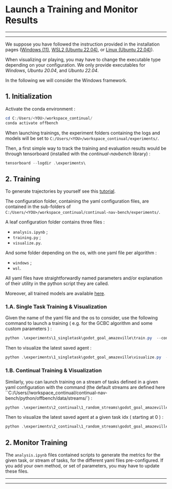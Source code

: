 # **Launch a Training and Monitor Results**

___
___

We suppose you have followed the instruction provided in the installation pages ([Windows (11)](./installation/WINDOWS.md), [WSL2 (Ubuntu 22.04)](./installation/WSL.md), or [Linux (Ubuntu 22.04)](./installation/LINUX.md)).

When visualizing or playing, you may have to change the executable type depending on your configuration.
We only provide executables for *Windows*, *Ubuntu 20.04*, and *Ubuntu 22.04*.

In the following we will consider the Windows framework.

## **1. Initialization**

Activate the conda environment :

```powershell
cd C:/Users/<YOU>/workspace_continual/
conda activate offbench
```

When launching trainings, the experiment folders containing the logs and models will be set to `C:/Users/<YOU>/workspace_continual/experiments/`.

Then, a first simple way to track the training and evaluation results would be through tensorboard (installed with the *continual-navbench* library) :

```powershell
tensorboard --logdir .\experiments\
```

## **2. Training**

To generate trajectories by yourself see this [tutorial](../datasets/README.md).

The configuration folder, containing the yaml configuration files, are contained in the sub-folders of `C:/Users/<YOU>/workspace_continual/continual-nav-bench/experiments/`.

A leaf configuration folder contains three files :

- `analysis.ipynb` ;
- `training.py` ;
- `visualize.py`.

And some folder depending on the os, with one yaml file per algorithm :

- `windows` ;
- `wsl`.

All yaml files have straightforwardly named parameters and/or explanation of their utility in the python script they are called.

Moreover, all trained models are available [here](https://drive.google.com/drive/folders/1QHzGofKymDIkoN1_4FlPwLlJ0pFwilUo?usp=sharing).

### **1.A. Single Task Training \& Visualization**

Given the name of the yaml file and the os to consider, use the following command to launch a training ( e.g. for the GCBC algorithm and some custom parameters ) :

```powershell
python .\experiments\1_singletask\godot_goal_amazeville\train.py  --config-path=windows --config-name=gcbc_base_mlp algo_cfg.log_infos=true seed=100
```

Then to visualize the latest saved agent :

```powershell
python .\experiments\1_singletask\godot_goal_amazeville\visualize.py  --config-path=windows --config-name=gcbc_base_mlp seed=100
```

### **1.B. Continual Training \& Visualization**

Similarly, you can launch training on a stream of tasks defined in a given yaml configuration with the command (the default streams are defined here ``C:/Users/<YOU>/workspace_continual/continual-nav-bench/python/offbench/data/streams/`) :

```powershell
python .\experiments\2_continual\1_random_streams\godot_goal_amazeville\train.py  --config-path=windows --config-name=hgcbc_scratch_1_mlp algo_cfg.log_infos=true seed=100 stream_name=amazeville_random_1
```

Then to visualize the latest saved agent at a given task idx ( starting at 0 ) :

```powershell
python .\experiments\2_continual\1_random_streams\godot_goal_amazeville\visualize.py  --config-path=windows --config-name=hgcbc_scratch_1_mlp seed=100  stream_name=amazeville_random_1 algo_cfg.visu_task_idx=2
```

## **2. Monitor Training**

The `analysis.ipynb` files contained scripts to generate the metrics for the given task, or stream of tasks, for the different yaml files pre-configured. If you add your own method, or set of parameters, you may have to update these files.

___
___
